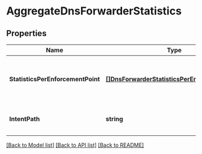 # AggregateDnsForwarderStatistics

## Properties
Name | Type | Description | Notes
------------ | ------------- | ------------- | -------------
**StatisticsPerEnforcementPoint** | [**[]DnsForwarderStatisticsPerEnforcementPoint**](DNSForwarderStatisticsPerEnforcementPoint.md) | List of DNS forwarder statistics per enforcement point.  | [optional] [default to null]
**IntentPath** | **string** | String path of the DNS forwarder intent.  | [default to null]

[[Back to Model list]](../README.md#documentation-for-models) [[Back to API list]](../README.md#documentation-for-api-endpoints) [[Back to README]](../README.md)

